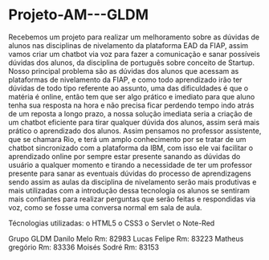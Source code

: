 # Projeto-AM---GLDM

Recebemos um projeto para realizar um melhoramento sobre as dúvidas de alunos nas disciplinas de nivelamento da plataforma EAD da FIAP, assim vamos criar um chatbot via voz para fazer a comunicação e sanar possíveis dúvidas dos alunos, da disciplina de português sobre conceito de Startup.
	Nosso principal problema são as dúvidas dos alunos que acessam as plataformas de nivelamento da FIAP, e como todo aprendizado irão ter dúvidas de todo tipo referente ao assunto, uma das dificuldades é que o matéria é online, então tem que ser algo prático e imediato para que aluno tenha sua resposta na hora e não precisa ficar perdendo tempo indo atrás de um reposta a longo prazo, a nossa solução imediata seria a criação de um chatbot  eficiente para tirar qualquer dúvida dos alunos, assim será mais prático o aprendizado dos alunos.
	Assim pensamos no professor assistente, que se chamara Rio, e terá um amplo conhecimento por se tratar de um chatbot sincronizado com a plataforma da IBM, com isso ele vai facilitar o aprendizado online por sempre estar presente sanando as dúvidas do usuário a qualquer momento e tirando a necessidade de ter um professor presente para sanar as eventuais dúvidas do processo de aprendizagens sendo assim as aulas da disciplina de nivelamento serão mais produtivas e mais utilizadas com a introdução dessa tecnologia os alunos se sentiram mais confiantes para realizar perguntas que serão feitas  e respondidas via voz, como se fosse uma conversa  normal em sala de aula.
  
  
 
 Técnologias utilizadas:
 o HTML5
 o CSS3
 o Servlet
 o Note-Red



Grupo GLDM
Danilo Melo                   Rm: 82983
Lucas Felipe                  Rm: 83223
Matheus gregório              Rm: 83336
Moisés Sodré                  Rm: 83153
